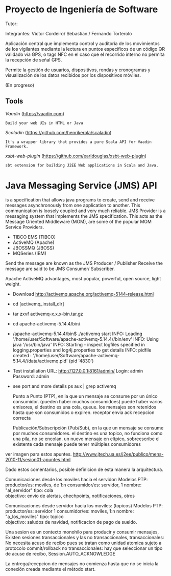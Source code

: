 # Proyecto de Ingeniería de Software

Tutor: 

Integrantes: Victor Cordeiro/ Sebastían / Fernando Torterolo

Aplicación central que implementa control y auditoría de los movimientos de los vigilantes mediante la lectura en puntos específicos de un código
QR validado vía GPS, o tags NFC en el caso que el recorrido interno no permita la recepción de señal GPS.

Permite la gestión de usuarios, dispositivos, rondas y cronogramas y visualización de los datos recibidos por los dispositivos móviles.

(En progreso)


## Tools 

*Vaadin* (https://vaadin.com)
    
    Build your web UIs in HTML or Java

*Scaladin*   (https://github.com/henrikerola/scaladin)
    
    It's a wrapper library that provides a pure Scala API for Vaadin Framework.
    
*xsbt-web-plugin* (https://github.com/earldouglas/xsbt-web-plugin) 

    sbt extension for building J2EE Web applications in Scala and Java.  

# Java Messaging Service (JMS) API
is a specification that allows java programs to create, send and receive messages asynchronously from one application to another. 
This communication is loosely coupled and very much reliable.
JMS Provider is a messaging system that implements the JMS specification.
This acts as the Message Oriented Middleware (MOM), are some of the popular MOM Service Providers.

* TIBCO EMS (TIBCO)
* ActiveMQ (Apache)
* JBOSSMQ (JBOSS)
* MQSeries (IBM)

Send the message are known as the JMS Producer / Publisher
Receive the message are said to be JMS Consumer/ Subscriber.

Apache ActiveMQ advantages, most popular, powerful, open source, light weight.

- Download http://activemq.apache.org/activemq-5144-release.html
- cd [activemq_install_dir]
- tar zxvf activemq-x.x.x-bin.tar.gz
- cd apache-activemq-5.14.4/bin/
- /apache-activemq-5.14.4/bin$ ./activemq start
    INFO: Loading '/home/user/Software/apache-activemq-5.14.4//bin/env'
    INFO: Using java '/usr/bin/java'
    INFO: Starting - inspect logfiles specified in logging.properties and log4j.properties to get details
    INFO: pidfile created : '/home/user/Software/apache-activemq-5.14.4//data/activemq.pid' (pid '4830')
    
- Test installation
    URL: http://127.0.0.1:8161/admin/
    Login: admin
    Password: admin


- see port and more details 
    ps aux | grep activemq
    
    

    Punto a Punto (PTP), 
         en la que un mensaje se consume por un único consumidor. (pueden haber muchos consumidoes)
         puede haber varios emisores, 
         el destino es una cola, queue.
         los mensajes son retenidos hasta que son consumidos o expiren. receptor envia ack recepcion correcta
         
         
    Publicación/Subscripción (Pub/Sub), en la que un mensaje se consume por muchos consumidores.
    el destino es una topico, no funciona como una pila, no se encolan.
    un nuevo mensaje en eltpico, sobreescribe el existente
    cada mensaje puede tener múltiples consumidores

ver imagen para estos apuntes.
     http://www.jtech.ua.es/j2ee/publico/mens-2010-11/sesion01-apuntes.html
     

Dado estos comentarios, posible definicion de esta manera la arquitectura.

Comunicaciones desde los moviles hacia el servidor:
    Modelos PTP:
        productor/es: moviles, de 1:n
        consumidor/es: servidor, 1 
        nombre: "al_servidor"
        tipo: cola  
        objectivo: envio de alertas, chechpoints, notificaciones, otros  
        


Comunicaciones desde servidor hacia los moviles: (topicos)
    Modelos PTP:
        productor/es: servidor 1
        consumidor/es: moviles, 1:n 
        nombre: "a_los_moviles"
        tipo: topico  
        objectivo: saludos de navidad, notificacion de pago de sueldo.
          
Una sesion es un contexto monohilo para producir y consumir mensajes, 
Existen sesiones transaccionales y las no transaccionales, 
    transaccionales:  No necesita acuso de recibo pues se tratan como unidad atomica sujeto a protocolo commit/rollback
    no transaccionales: hay que seleccionar un tipo de acuse de recibo, Session.AUTO_ACKNOWLEDGE 
    
La entrega/recepcion de mensajes no comienza hasta que no se inicia la conexión creada mediante el método start.
 
    
    
    
    
    
    
    
